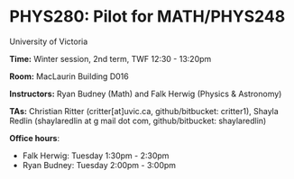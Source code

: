# PHYS280: Pilot for MATH/PHYS248

University of Victoria

__Time:__ Winter session, 2nd term, TWF 12:30 - 13:20pm

__Room:__ MacLaurin Building D016

__Instructors:__ Ryan Budney (Math) and Falk Herwig (Physics & Astronomy) 

__TAs:__ Christian Ritter (critter[at]uvic.ca, github/bitbucket: critter1), Shayla Redlin (shaylaredlin at g
mail dot com, github/bitbucket: shaylaredlin)

__Office hours__:
* Falk Herwig: Tuesday 1:30pm - 2:30pm
* Ryan Budney: Tuesday 2:00pm - 3:00pm

